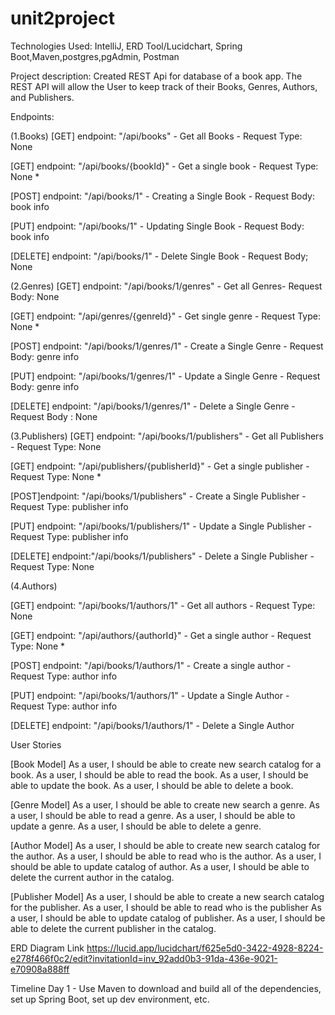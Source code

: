 # unit2project


Technologies Used: IntelliJ, ERD Tool/Lucidchart, Spring Boot,Maven,postgres,pgAdmin, Postman

Project description: Created REST Api for database of a book app. The REST API will allow the User to keep track of their Books, Genres, Authors, and Publishers.

Endpoints:

(1.Books) [GET] endpoint: "/api/books" - Get all Books - Request Type: None

[GET] endpoint: "/api/books/{bookId}" - Get a single book - Request Type: None *

[POST] endpoint: "/api/books/1" - Creating a Single Book - Request Body: book info

[PUT] endpoint: "/api/books/1" - Updating Single Book - Request Body: book info

[DELETE] endpoint: "/api/books/1" - Delete Single Book - Request Body; None

(2.Genres) [GET] endpoint: "/api/books/1/genres" - Get all Genres- Request Body: None

[GET] endpoint: "/api/genres/{genreId}" - Get single genre - Request Type: None *

[POST] endpoint: "/api/books/1/genres/1" - Create a Single Genre - Request Body: genre info

[PUT] endpoint: "/api/books/1/genres/1" - Update a Single Genre - Request Body: genre info

[DELETE] endpoint: "/api/books/1/genres/1" - Delete a Single Genre - Request Body : None

(3.Publishers) [GET] endpoint: "/api/books/1/publishers" - Get all Publishers - Request Type: None

[GET] endpoint: "/api/publishers/{publisherId}" - Get a single publisher - Request Type: None *

[POST]endpoint: "/api/books/1/publishers" - Create a Single Publisher - Request Type: publisher info

[PUT] endpoint: "/api/books/1/publishers/1" - Update a Single Publisher - Request Type: publisher info

[DELETE] endpoint:"/api/books/1/publishers" - Delete a Single Publisher - Request Type: None

(4.Authors)

[GET] endpoint: "/api/books/1/authors/1" - Get all authors - Request Type: None

[GET] endpoint: "/api/authors/{authorId}" - Get a single author - Request Type: None *

[POST] endpoint: "/api/books/1/authors/1" - Create a single author - Request Type: author info

[PUT] endpoint: "/api/books/1/authors/1" - Update a Single Author - Request Type: author info

[DELETE] endpoint: "/api/books/1/authors/1" - Delete a Single Author

User Stories

[Book Model] As a user, I should be able to create new search catalog for a book. As a user, I should be able to read the book. As a user, I should be able to update the book. As a user, I should be able to delete a book.

[Genre Model] As a user, I should be able to create new search a genre. As a user, I should be able to read a genre. As a user, I should be able to update a genre. As a user, I should be able to delete a genre.

[Author Model] As a user, I should be able to create new search catalog for the author. As a user, I should be able to read who is the author. As a user, I should be able to update catalog of author. As a user, I should be able to delete the current author in the catalog.

[Publisher Model] As a user, I should be able to create a new search catalog for the publisher. As a user, I should be able to read who is the publisher As a user, I should be able to update catalog of publisher. As a user, I should be able to delete the current publisher in the catalog.

ERD Diagram Link https://lucid.app/lucidchart/f625e5d0-3422-4928-8224-e278f466f0c2/edit?invitationId=inv_92add0b3-91da-436e-9021-e70908a888ff

Timeline Day 1 - Use Maven to download and build all of the dependencies, set up Spring Boot, set up dev environment, etc.
